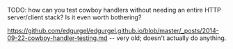 TODO: how can you test cowboy handlers without needing an entire HTTP server/client stack? Is it even worth bothering?

https://github.com/edgurgel/edgurgel.github.io/blob/master/_posts/2014-09-22-cowboy-handler-testing.md -- very old; doesn't actually do anything.
